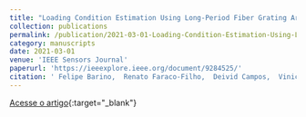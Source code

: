```yaml
---
title: "Loading Condition Estimation Using Long-Period Fiber Grating Array"
collection: publications
permalink: /publication/2021-03-01-Loading-Condition-Estimation-Using-Long-Period-Fiber-Grating-Array
category: manuscripts
date: 2021-03-01
venue: 'IEEE Sensors Journal'
paperurl: 'https://ieeexplore.ieee.org/document/9284525/'
citation: ' Felipe Barino,  Renato Faraco-Filho,  Deivid Campos,  Vinicius Silva,  Andres Lopez-Barbero,  Leonardo Mello,  Alexandre Santos, &quot;Loading Condition Estimation Using Long-Period Fiber Grating Array.&quot; IEEE Sensors Journal, 2021.'
---
```

[Acesse o artigo](https://ieeexplore.ieee.org/document/9284525/){:target="_blank"}
